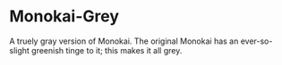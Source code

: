 # Monokai-Grey
A truely gray version of Monokai. The original Monokai has an ever-so-slight greenish tinge to it; this makes it all grey.
